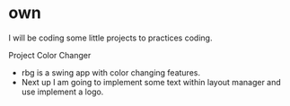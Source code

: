 # own

I will be coding some little projects to practices coding.

Project Color Changer

- rbg is a swing app with color changing features.
- Next up I am going to implement some text within layout manager
and use implement a logo.